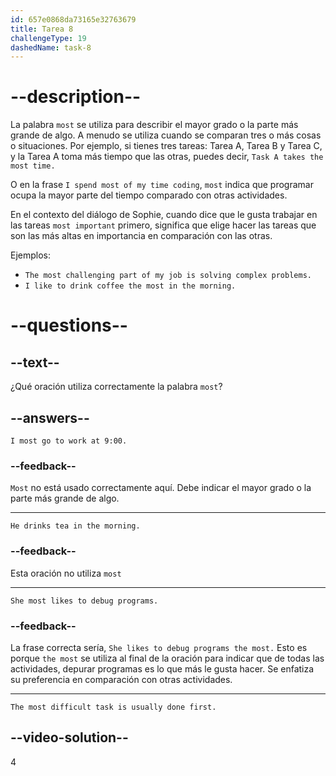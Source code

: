 ```yaml
---
id: 657e0868da73165e32763679
title: Tarea 8
challengeType: 19
dashedName: task-8
---
```


# --description--

La palabra `most` se utiliza para describir el mayor grado o la parte más grande de algo. A menudo se utiliza cuando se comparan tres o más cosas o situaciones. Por ejemplo, si tienes tres tareas: Tarea A, Tarea B y Tarea C, y la Tarea A toma más tiempo que las otras, puedes decir, `Task A takes the most time.`

O en la frase `I spend most of my time coding`, `most` indica que programar ocupa la mayor parte del tiempo comparado con otras actividades.

En el contexto del diálogo de Sophie, cuando dice que le gusta trabajar en las tareas `most important` primero, significa que elige hacer las tareas que son las más altas en importancia en comparación con las otras.

Ejemplos:

- `The most challenging part of my job is solving complex problems.`
- `I like to drink coffee the most in the morning.`

# --questions--

## --text--

¿Qué oración utiliza correctamente la palabra `most`?

## --answers--

`I most go to work at 9:00.`

### --feedback--

`Most` no está usado correctamente aquí. Debe indicar el mayor grado o la parte más grande de algo.

---

`He drinks tea in the morning.`

### --feedback--

Esta oración no utiliza `most`

---

`She most likes to debug programs.`

### --feedback--

La frase correcta sería, `She likes to debug programs the most.` Esto es porque `the most` se utiliza al final de la oración para indicar que de todas las actividades, depurar programas es lo que más le gusta hacer. Se enfatiza su preferencia en comparación con otras actividades.

---

`The most difficult task is usually done first.`

## --video-solution--

4
